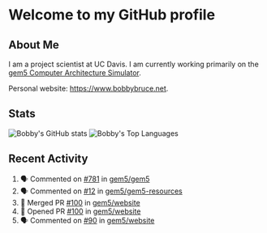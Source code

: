 # Welcome to my GitHub profile

## About Me

I am a project scientist at UC Davis. I am currently working primarily on the [gem5 Computer Architecture Simulator](https://github.com/gem5).

Personal website: <https://www.bobbybruce.net>.

## Stats

![Bobby's GitHub stats](https://github-readme-stats.vercel.app/api?username=bobbyrbruce&show_icons=true&theme=responsive&include_all_commits=true&count_private=true&show=reviews&disable_animations=true)
![Bobby's Top Languages ](https://github-readme-stats.vercel.app/api/top-langs/?username=bobbyrbruce&layout=compact&theme=responsive&count_private=true&langs_count=10&disable_animations=true)

## Recent Activity

<!--START_SECTION:activity-->
1. 🗣 Commented on [#781](https://github.com/gem5/gem5/pull/781#issuecomment-1899424729) in [gem5/gem5](https://github.com/gem5/gem5)
2. 🗣 Commented on [#12](https://github.com/gem5/gem5-resources/pull/12#issuecomment-1899137307) in [gem5/gem5-resources](https://github.com/gem5/gem5-resources)
3. 🎉 Merged PR [#100](https://github.com/gem5/website/pull/100) in [gem5/website](https://github.com/gem5/website)
4. 💪 Opened PR [#100](https://github.com/gem5/website/pull/100) in [gem5/website](https://github.com/gem5/website)
5. 🗣 Commented on [#90](https://github.com/gem5/website/pull/90#issuecomment-1894559222) in [gem5/website](https://github.com/gem5/website)
<!--END_SECTION:activity-->
